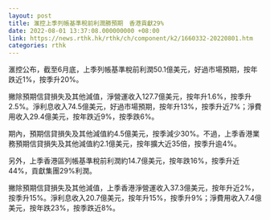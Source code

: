 ```yaml
---
layout: post
title: 滙控上季列帳基準稅前利潤勝預期　香港貢獻29%
date: 2022-08-01 13:37:08.000000000 +08:00
link: https://news.rthk.hk/rthk/ch/component/k2/1660332-20220801.htm
categories: rthk
---
```


滙控公布，截至6月底，上季列帳基準稅前利潤50.1億美元，好過市場預期，按年跌近1%，按季升20%。

撇除預期信貸損失及其他減值，淨營運收入127.7億美元，按年升1.6%，按季升2.5%。淨利息收入74.5億美元，好過市場預期，按年升13%，按季升近7%；淨費用收入29.4億美元，按年跌近9%，按季跌6%。

期內，預期信貸損失及其他減值約4.5億美元，按季減少30%。不過，上季香港業務預期信貸損失及其他減值約2.1億美元，按年擴大近35倍，按季升逾4%。

另外，上季香港區列帳基準稅前利潤約14.7億美元，按年跌16%，按季升近44%，貢獻集團29%利潤。

撇除預期信貸損失及其他減值，上季香港淨營運收入37.3億美元，按年升近2%，按季升15%。淨利息收入20.7億美元，按年升15%，按季升9%；淨費用收入7.4億美元，按年跌23%，按季跌近8%。

